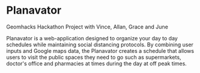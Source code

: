 # Planavator
Geomhacks Hackathon Project with Vince, Allan, Grace and June

Planavator is a web-application designed to organize your day to day schedules while maintaining social distancing protocols. By combining user inputs and Google maps data, the Planavator creates a schedule that allows users to visit the public spaces they need to go such as supermarkets, doctor's office and pharmacies at times during the day at off peak times. 

